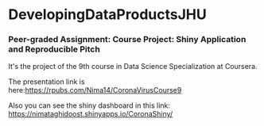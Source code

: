 # DevelopingDataProductsJHU

### Peer-graded Assignment: Course Project: Shiny Application and Reproducible Pitch

It's the project of the 9th course in Data Science Specialization at Coursera.

The presentation link is here:https://rpubs.com/Nima14/CoronaVirusCourse9

Also you can see the shiny dashboard in this link: https://nimataghidoost.shinyapps.io/CoronaShiny/

